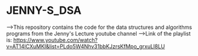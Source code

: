 # JENNY-S_DSA
-->This repository contains the code for the data structures and algorithms programs from the Jenny's Lecture youtube channel
-->Link of the playlist is: https://www.youtube.com/watch?v=AT14lCXuMKI&list=PLdo5W4Nhv31bbKJzrsKfMpo_grxuLl8LU
